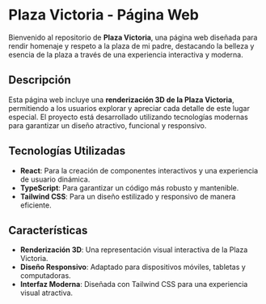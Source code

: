 # Plaza Victoria - Página Web

Bienvenido al repositorio de **Plaza Victoria**, una página web diseñada para rendir homenaje y respeto a la plaza de mi padre, destacando la belleza y esencia de la plaza a través de una experiencia interactiva y moderna.

## Descripción

Esta página web incluye una **renderización 3D de la Plaza Victoria**, permitiendo a los usuarios explorar y apreciar cada detalle de este lugar especial. El proyecto está desarrollado utilizando tecnologías modernas para garantizar un diseño atractivo, funcional y responsivo.

## Tecnologías Utilizadas

- **React**: Para la creación de componentes interactivos y una experiencia de usuario dinámica.
- **TypeScript**: Para garantizar un código más robusto y mantenible.
- **Tailwind CSS**: Para un diseño estilizado y responsivo de manera eficiente.

## Características

- **Renderización 3D**: Una representación visual interactiva de la Plaza Victoria.
- **Diseño Responsivo**: Adaptado para dispositivos móviles, tabletas y computadoras.
- **Interfaz Moderna**: Diseñada con Tailwind CSS para una experiencia visual atractiva.

